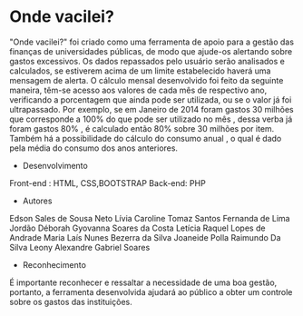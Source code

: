 # Onde vacilei?

"Onde vacilei?" foi criado como uma ferramenta de apoio para a gestão das finanças de universidades públicas, de modo que ajude-os alertando sobre gastos excessivos. Os dados repassados pelo usuário serão analisados e calculados, se estiverem acima de um limite estabelecido haverá uma mensagem de alerta. O cálculo mensal desenvolvido foi feito da seguinte maneira, têm-se acesso aos valores de cada mês de respectivo ano, verificando a porcentagem que ainda pode ser utilizada, ou se o valor já foi ultrapassado. Por exemplo, se em Janeiro de 2014 foram gastos 30 milhões que corresponde a 100% do que pode ser utilizado no mês , dessa verba já foram gastos 80% , é calculado então 80% sobre 30 milhões por item. Também há a possibilidade do cálculo do consumo anual , o qual é dado pela média do consumo dos anos anteriores.

- Desenvolvimento

Front-end : HTML, CSS,BOOTSTRAP
Back-end: PHP


- Autores

Edson Sales de Sousa Neto
Lívia Caroline Tomaz Santos
Fernanda de Lima Jordão
Déborah Gyovanna Soares da Costa 
Letícia Raquel Lopes de Andrade
Maria Laís Nunes Bezerra da Silva
Joaneide Polla Raimundo Da Silva
Leony Alexandre Gabriel Soares

- Reconhecimento

É importante reconhecer e ressaltar a necessidade de uma boa gestão, portanto, a ferramenta desenvolvida ajudará ao público a obter um controle sobre os gastos das instituições.


